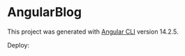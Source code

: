 # AngularBlog

This project was generated with [Angular CLI](https://github.com/angular/angular-cli) version 14.2.5.

Deploy:
